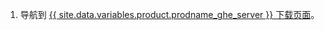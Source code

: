 1. 导航到 [{{ site.data.variables.product.prodname_ghe_server }} 下载页面](https://enterprise.github.com/download)。
